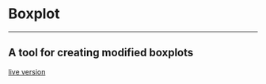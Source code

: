 # Boxplot
---
## A tool for creating modified boxplots
[live version](http://chinstorff.com/boxplot/)
